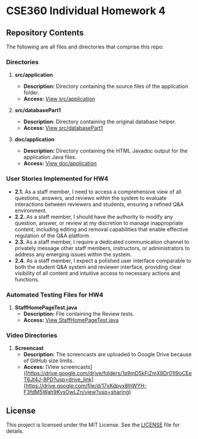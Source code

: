 # CSE360 Individual Homework 4

## Repository Contents

The following are all files and directories that comprise this repo:

### Directories

1. **src/application**
   - **Description:** Directory containing the source files of the application folder.
   - **Access:** [View src/application](https://github.com/prodbrandon/CSE360HW4/tree/main/src/application)

2. **src/databasePart1**
   - **Description:** Directory containing the original database helper.
   - **Access:** [View src/databasePart1](https://github.com/prodbrandon/CSE360HW4/tree/main/src/databasePart1)

3. **doc/application**
    - **Description:** Directory containing the HTML Javadoc output for the application Java files.
    - **Access:** [View doc/application](https://github.com/prodbrandon/CSE360HW4/tree/main/doc/application)

### User Stories Implemented for HW4

   - **2.1.** As a staff member, I need to access a comprehensive view of all questions, answers, and reviews within the system to evaluate interactions between reviewers and students, ensuring a refined Q&A environment.
   - **2.2.** As a staff member, I should have the authority to modify any question, answer, or review at my discretion to manage inappropriate content, including editing and removal capabilities that enable effective regulation of the Q&A platform.
   - **2.3.** As a staff member, I require a dedicated communication channel to privately message other staff members, instructors, or administrators to address any emerging issues within the system.
   - **2.4.** As a staff member, I expect a polished user interface comparable to both the student Q&A system and reviewer interface, providing clear visibility of all content and intuitive access to necessary actions and functions.


### Automated Testing Files for HW4

1. **StaffHomePageTest.java**
    - **Description:** File containing the Review tests.
    - **Access:** [View StaffHomePageTest.java](https://github.com/prodbrandon/CSE360HW4/tree/main/src/application/StaffHomePageTest.java)


### Video Directories

1. **Screencast**
   - **Description:** The screencasts are uploaded to Google Drive because of GitHub size limits. 
   - **Access:** [View screencasts]([https://drive.google.com/drive/folders/1a9mD5kFiZmX8Dr01I9oCEeT6Jt4J-8PD?usp=drive_link](https://drive.google.com/file/d/17xKdpyx8lhWYH-F3fdM5Wah9KvsOwLZn/view?usp=sharing)


## License

This project is licensed under the MIT License. See the [LICENSE](LICENSE) file for details.
